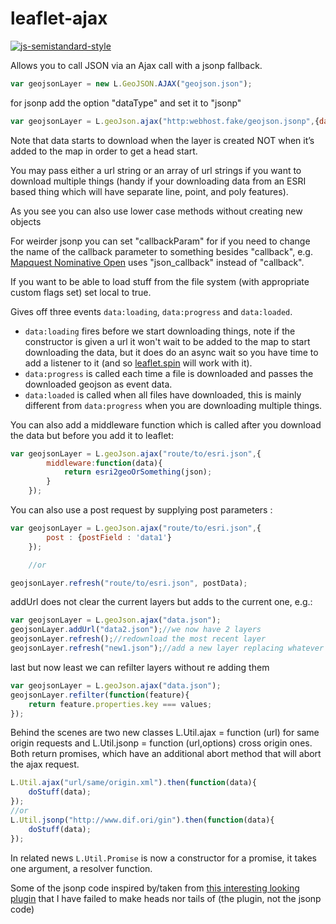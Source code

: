 leaflet-ajax 
===========

[![js-semistandard-style](https://img.shields.io/badge/code%20style-semistandard-brightgreen.svg?style=flat-square)](https://github.com/Flet/semistandard)


Allows you to call JSON via an Ajax call with a jsonp fallback.

```javascript
var geojsonLayer = new L.GeoJSON.AJAX("geojson.json");
```
for jsonp add the option "dataType" and set it to "jsonp"
``` javascript
var geojsonLayer = L.geoJson.ajax("http:webhost.fake/geojson.jsonp",{dataType:"jsonp"});
```
Note that data starts to download when the layer is created NOT when it’s added to the map in order to get a head start.

You may pass either a url string or an array of url strings if you want to download multiple things (handy
if your downloading data from an ESRI based thing which will have separate line, point, and poly features).

As you see you can also use lower case methods without creating new objects

For weirder jsonp you can set "callbackParam" for if you need to change the name of the callback parameter to something besides "callback", e.g. [Mapquest Nominative Open](http://open.mapquestapi.com/nominatim/) uses "json_callback" instead of "callback".

If you want to be able to load stuff from the file system (with appropriate custom flags set) set local to true.

Gives off three events `data:loading`, `data:progress` and `data:loaded`.

- `data:loading` fires before we start downloading things, note if the constructor is given a url it won't wait to be added to the map
to start downloading the data, but it does do an async wait so you have time to add a listener to it (and so [leaflet.spin](https://github.com/makinacorpus/Leaflet.Spin) will work with it).
- `data:progress` is called each time a file is downloaded and passes the downloaded geojson as event data.
- `data:loaded` is called when all files have downloaded, this is mainly different from `data:progress` when you are downloading multiple things.

You can also add a middleware function which is called after you download the data but before you add it to leaflet:

```javascript
var geojsonLayer = L.geoJson.ajax("route/to/esri.json",{
    	middleware:function(data){
        	return esri2geoOrSomething(json);
    	}
    });
```

You can also use a post request by supplying post parameters : 

```javascript
var geojsonLayer = L.geoJson.ajax("route/to/esri.json",{
    	post : {postField : 'data1'}
    });

    //or

geojsonLayer.refresh("route/to/esri.json", postData);
```


addUrl does not clear the current layers but adds to the current one,  e.g.:

```javascript
var geojsonLayer = L.geoJson.ajax("data.json");
geojsonLayer.addUrl("data2.json");//we now have 2 layers
geojsonLayer.refresh();//redownload the most recent layer
geojsonLayer.refresh("new1.json");//add a new layer replacing whatever is there
```

last but now least we can refilter layers without re adding them

```javascript
var geojsonLayer = L.geoJson.ajax("data.json");
geojsonLayer.refilter(function(feature){
    return feature.properties.key === values;
});
```

Behind the scenes are two new classes L.Util.ajax = function (url) for same origin requests and L.Util.jsonp = function (url,options) cross origin ones. Both return promises, which have an additional abort method that will abort the ajax request.

```js
L.Util.ajax("url/same/origin.xml").then(function(data){
	doStuff(data);
});
//or
L.Util.jsonp("http://www.dif.ori/gin").then(function(data){
	doStuff(data);
});
```

In related news `L.Util.Promise` is now a constructor for a promise, it takes one argument, a resolver function.

Some of the jsonp code inspired by/taken from [this interesting looking plugin](https://github.com/stefanocudini/leaflet-search) that I have failed to make heads nor tails of (the plugin, not the jsonp code)
